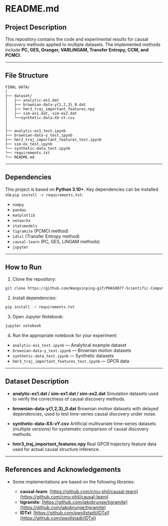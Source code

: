 # README.md

## Project Description

This repository contains the code and experimental results for causal discovery methods applied to multiple datasets. The implemented methods include **PC, GES, Granger, VARLiNGAM, Transfer Entropy, CCM, and PCMCI**.

---

## File Structure

```
FINAL DATA/
│
├── dataset/                  
│   ├── analytic-ex1.dat               
│   ├── brownian-data-y{1,2,3}_0.dat   
│   ├── hmr3_traj_important_features.npy  
│   ├── sim-ex1.dat, sim-ex2.dat        
│   └──synthetic-data-XX-vY.csv       
│   
│
├── analytic-ex1_test.ipynb                  
├── brownian-data-y_test.ipynb               
├── hmr3_traj_important_features_test.ipynb 
├── sim-ex_test.ipynb                        
└── synthetic-data_test.ipynb    
└── requirements.txt       
└── README.md                      
```

---

## Dependencies

This project is based on **Python 3.10+**. Key dependencies can be installed via `pip install -r requirements.txt`:

* `numpy`
* `pandas`
* `matplotlib`
* `networkx`
* `statsmodels`
* `tigramite` (PCMCI method)
* `idtxl` (Transfer Entropy method)
* `causal-learn` (PC, GES, LiNGAM methods)
* `jupyter`

---

## How to Run

1. Clone the repository:

```bash
git clone https://github.com/Wangxinping-gif/PHAS0077-Scientific-Computing-Individual-Research-Project-24-25.git
```

2. Install dependencies:

```bash
pip install -r requirements.txt
```

3. Open Jupyter Notebook:

```bash
jupyter notebook
```

4. Run the appropriate notebook for your experiment:

* `analytic-ex1_test.ipynb` — Analytical example dataset
* `brownian-data-y_test.ipynb` — Brownian motion datasets
* `synthetic-data_test.ipynb` — Synthetic datasets
* `hmr3_traj_important_features_test.ipynb` — GPCR data

---

## Dataset Description

* **analytic-ex1.dat / sim-ex1.dat / sim-ex2.dat**
  Simulation datasets used to verify the correctness of causal discovery methods.

* **brownian-data-y{1,2,3}\_0.dat**
  Brownian motion datasets with delayed dependencies, used to test time-series causal discovery under noise.


* **synthetic-data-XX-vY.csv**
  Artificial multivariate time-series datasets (multiple versions) for systematic comparison of causal discovery methods.

* **hmr3\_traj\_important\_features.npy**
  Real GPCR trajectory feature data used for actual causal structure inference.
  
---

## References and Acknowledgements

* Some implementations are based on the following libraries:

  * **causal-learn**: [https://github.com/cmu-phil/causal-learn](https://github.com/cmu-phil/causal-learn)
  * **tigramite**: [https://github.com/jakobrunge/tigramite](https://github.com/jakobrunge/tigramite)
  * **IDTxl**: [https://github.com/pwollstadt/IDTxl](https://github.com/pwollstadt/IDTxl)